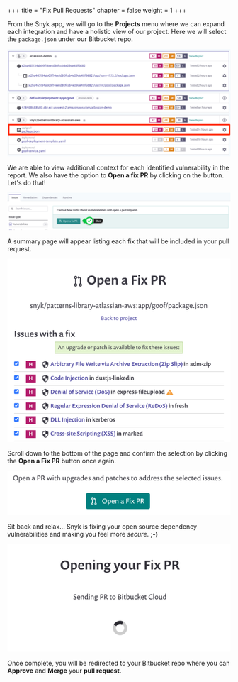 +++
title = "Fix Pull Requests"
chapter = false
weight = 1
+++

From the Snyk app, we will go to the __Projects__ menu where we can expand each integration and have a holistic view of 
our project. Here we will select the `package.json` under our Bitbucket repo.

![Snyk Projects 01](../images/snyk-projects-01.png)

We are able to view additional context for each identified vulnerability in the report. We also have the option to 
__Open a fix PR__ by clicking on the button. Let's do that!

![Snyk PR Fix 01](../images/snyk-pr-fix-01.png)

A summary page will appear listing each fix that will be included in your pull request.

![Snyk PR Fix 02](../images/snyk-pr-fix-02.png)

Scroll down to the bottom of the page and confirm the selection by clicking the __Open a Fix PR__ button once again.

![Snyk PR Fix 03](../images/snyk-pr-fix-03.png)

Sit back and relax... Snyk is fixing your open source dependency vulnerabilities and making you feel more _secure_. __;-)__

![Snyk PR Fix 04](../images/snyk-pr-fix-04.png)

Once complete, you will be redirected to your Bitbucket repo where you can __Approve__ and __Merge__ your __pull request__. 